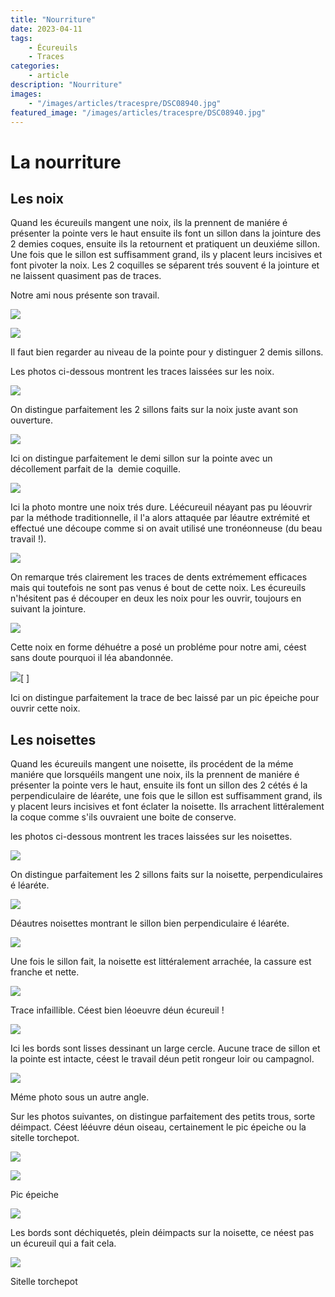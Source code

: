 ```yaml
---
title: "Nourriture"
date: 2023-04-11
tags: 
    - Écureuils
    - Traces
categories:
    - article
description: "Nourriture"
images:
    - "/images/articles/tracespre/DSC08940.jpg"
featured_image: "/images/articles/tracespre/DSC08940.jpg"
---
```


# La nourriture

## Les noix

Quand les écureuils mangent une noix, ils la prennent de maniére é présenter la pointe vers le haut ensuite ils font un sillon dans la jointure des 2 demies coques, ensuite ils la retournent et pratiquent un deuxiéme sillon. Une fois que le sillon est suffisamment grand, ils y placent leurs incisives et font pivoter la noix. Les 2 coquilles se séparent trés souvent é la jointure et ne laissent quasiment pas de traces.

 Notre ami nous présente son travail.

![](/images/articles/tracespre/DSC09618.jpg)

![](/images/articles/tracespre/DSC09618+.jpg)

Il faut bien regarder au niveau de la pointe pour y distinguer 2 demis sillons.

Les photos ci-dessous montrent les traces laissées sur les noix.

![](/images/articles/tracespre/image021.jpg)

 On distingue parfaitement les 2 sillons faits sur la noix juste avant son ouverture. 

![](/images/articles/tracespre/image023.jpg)

Ici on distingue parfaitement le demi sillon sur la pointe avec un décollement parfait de la  demie coquille.

![](/images/articles/tracespre/image025.jpg)

 Ici la photo montre une noix trés dure. Léécureuil néayant pas pu léouvrir par la méthode traditionnelle, il l'a alors attaquée par léautre extrémité et effectué une découpe comme si on avait utilisé une tronéonneuse (du beau travail !).

![](/images/articles/tracespre/image027.jpg)

 On remarque trés clairement les traces de dents extrémement efficaces mais qui toutefois ne sont pas venus é bout de cette noix. Les écureuils n'hésitent pas é découper en deux les noix pour les ouvrir, toujours en suivant la jointure. 

![](/images/articles/tracespre/image029.jpg)

Cette noix en forme déhuétre a posé un probléme pour notre ami, céest sans doute pourquoi il léa abandonnée.

![](images/tracespre/image032+.JPG)[ ]

Ici on distingue parfaitement la trace de bec laissé par un pic épeiche pour ouvrir cette noix.


## Les noisettes

Quand les écureuils mangent une noisette, ils procédent de la méme maniére que lorsquéils mangent une noix, ils la prennent de maniére é présenter la pointe vers le haut, ensuite ils font un sillon des 2 cétés é la perpendiculaire de léaréte, une fois que le sillon est suffisamment grand, ils y placent leurs incisives et font éclater la noisette. Ils arrachent littéralement la coque comme s'ils ouvraient une boite de conserve.

les photos ci-dessous montrent les traces laissées sur les noisettes. 

![](/images/articles/tracespre/image036.jpg)

On distingue parfaitement les 2 sillons faits sur la noisette, perpendiculaires é léaréte.

![](/images/articles/tracespre/image034.jpg)

 Déautres noisettes montrant le sillon bien perpendiculaire é léaréte. 

![](/images/articles/tracespre/image038.jpg)

 Une fois le sillon fait, la noisette est littéralement arrachée, la cassure est franche et nette.

![](/images/articles/tracespre/image040.jpg)

 Trace infaillible. Céest bien léoeuvre déun écureuil !

![](/images/articles/tracespre/image042.jpg)

 Ici les bords sont lisses dessinant un large cercle. Aucune trace de sillon et la pointe est intacte, céest le travail déun petit rongeur loir ou campagnol. 

![](/images/articles/tracespre/image044.jpg)

 Méme photo sous un autre angle.

 Sur les photos suivantes, on distingue parfaitement des petits trous, sorte déimpact. Céest lééuvre déun oiseau, certainement le pic épeiche ou la sitelle torchepot. 

![](/images/articles/tracespre/image046.jpg)

![](/images/articles/tracespre/DSC00290.jpg)

Pic épeiche

![](/images/articles/tracespre/image048.jpg)

Les bords sont déchiquetés, plein déimpacts sur la noisette, ce néest pas un écureuil qui a fait cela.

![](/images/articles/tracenou/tracen2.jpg)

Sitelle torchepot

